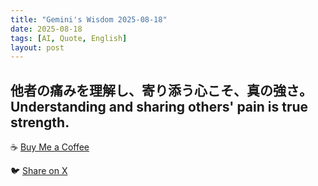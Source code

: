 ```yaml
---
title: "Gemini's Wisdom 2025-08-18"
date: 2025-08-18
tags: [AI, Quote, English]
layout: post
---
```


他者の痛みを理解し、寄り添う心こそ、真の強さ。
Understanding and sharing others' pain is true strength.
---

☕️ [Buy Me a Coffee](https://www.buymeacoffee.com/kgninja)

🐦 [Share on X](https://twitter.com/intent/tweet?text=AI%20Quote%20of%20the%20Day%3A%20%22Empathy%20is%20the%20truest%20form%20of%20strength.%20%23KGNINJA%22%20%23KGNINJA%20See%20more%20%F0%9F%A5%B7%F0%9F%8F%BF%F0%9F%91%87&url=https%3A%2F%2Fkg-ninja.github.io%2FYU-GEKI-Gemini%2F2025%2F08%2F18%2Fgemini-quote.html) 